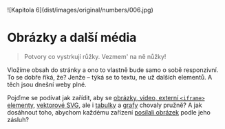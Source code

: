 <p class="new-page" markdown="1">
  ![Kapitola 6](dist/images/original/numbers/006.jpg)
</p>

# Obrázky a další média

> Potvory co vystrkují růžky. Vezmem' na ně nůžky!

Vložíme obsah do stránky a ono to vlastně bude samo o sobě responzivní. To se dobře říká, že? Jenže – týká se to textu, ne už dalších elementů. A těch jsou dnešní weby plné.

Pojďme se podívat jak zařídit, aby se [obrázky, video, externí `<iframe>` elementy](pruzna-media.md), [vektorové SVG](responzivni-svg.md), ale i [tabulky](responzivni-tabulky.md) a [grafy](responzivni-grafy.md) chovaly pružně? A jak dosáhnout toho, abychom každému zařízení [posílali obrázek](responzivni-obrazky.md) podle jeho zásluh?
